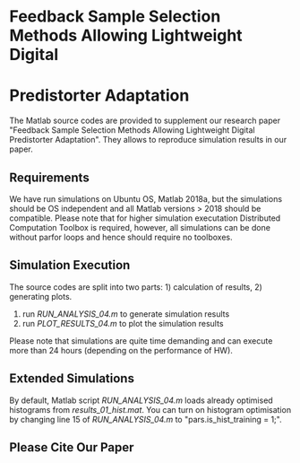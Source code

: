 # Feedback Sample Selection Methods Allowing Lightweight Digital
# Predistorter Adaptation

The Matlab source codes are provided to supplement our research paper
"Feedback Sample Selection Methods Allowing Lightweight Digital
Predistorter Adaptation". They allows to reproduce simulation results
in our paper.

## Requirements

We have run simulations on Ubuntu OS, Matlab 2018a, but the
simulations should be OS independent and all Matlab versions > 2018 should
be compatible. Please note that for higher simulation executation
Distributed Computation Toolbox is required, however, all simulations
can be done without parfor loops and hence should require no
toolboxes.

## Simulation Execution

The source codes are split into two parts: 1) calculation of
results, 2) generating plots.

1) run *RUN_ANALYSIS_04.m* to generate simulation results
2) run *PLOT_RESULTS_04.m* to plot the simulation results

Please note that simulations are quite time demanding and can execute
more than 24 hours (depending on the performance of HW).

## Extended Simulations

By default, Matlab script *RUN_ANALYSIS_04.m* loads already optimised
histograms from *results_01_hist.mat*. You can turn on histogram
optimisation by changing line 15 of *RUN_ANALYSIS_04.m* to
"pars.is_hist_training = 1;".


## Please Cite Our Paper
